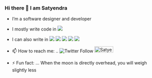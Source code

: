 ### Hi there 👋 I am Satyendra 

<!--
**codifierr/codifierr** is a ✨ _special_ ✨ repository because its `README.md` (this file) appears on your GitHub profile.
-->
- I’m a software designer and developer 
- I mostly write code in <img  src="https://img.shields.io/badge/go-%2300ADD8.svg?&style=plastic&logo=go&logoColor=white"/> 
- I can also write in <img src="https://img.shields.io/badge/python%20-%2314354C.svg?&style=plastic&logo=python&logoColor=white"/> <img src="https://img.shields.io/badge/lua-%232C2D72.svg?&style=plastic&logo=lua&logoColor=white"/> <img src="https://img.shields.io/badge/c%20-%2300599C.svg?&style=plastic&logo=c&logoColor=white"/>  <img src="https://img.shields.io/badge/Java-ED8B00?plastic&logo=Java&logoColor=white"/>  <img src="https://img.shields.io/badge/Rust-ED8B00?plastic&logo=Rust&logoColor=white"/>
- 📫 How to reach me: .. ![Twitter Follow](https://img.shields.io/twitter/follow/enggsatya?label=Satyendra&style=social) <a href="mailto:satyendra.singh3339@gmail.com"><img src="https://img.shields.io/badge/Gmail-D14836?style=plastic&logo=gmail&logoColor=white" alt="Satyendra Email" style="width:60px;height:20px;"></a>


- ⚡ Fun fact: ... When the moon is directly overhead, you will weigh slightly less

